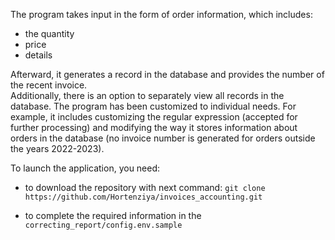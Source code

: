 The program takes input in the form of order information, which includes:
- the quantity
-  price
- details 

Afterward, it generates a record in the database and provides the number of the recent invoice.    
Additionally, there is an option to separately view all records in the database. 
The program has been customized to individual needs.  For example, it includes customizing the regular expression (accepted for further processing) and modifying the way it stores information about orders in the database (no invoice number is generated for orders outside the years 2022-2023).

To launch the application, you need: 
- to download the repository with next command:
`git clone https://github.com/Hortenziya/invoices_accounting.git`

- to complete the required information in the `correcting_report/config.env.sample`
